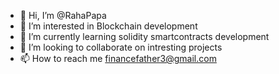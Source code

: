 - 👋 Hi, I’m @RahaPapa
- 👀 I’m interested in Blockchain development
- 🌱 I’m currently learning solidity smartcontracts development
- 💞️ I’m looking to collaborate on intresting projects
- 📫 How to reach me financefather3@gmail.com

<!---
RahaPapa/RahaPapa is a ✨ special ✨ repository because its `README.md` (this file) appears on your GitHub profile.
You can click the Preview link to take a look at your changes.
--->
